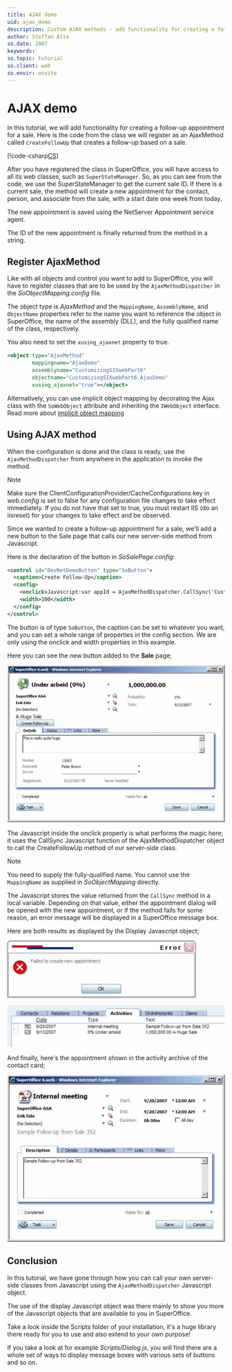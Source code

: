 ```yaml
---
title: AJAX demo
uid: ajax_demo
description: Custom AJAX methods - add functionality for creating a follow-up appointment for a sale
author: Steffan Alte
so.date: 2007
keywords:
so.topic: tutorial
so.client: web
so.envir: onsite
---
```


# AJAX demo

In this tutorial, we will add functionality for creating a follow-up appointment for a sale. Here is the code from the class we will register as an AjaxMethod called `CreateFollowUp` that creates a follow-up based on a sale.

[!code-csharp[CS](includes/class-ajaxdemo.cs)]

After you have registered the class in SuperOffice, you will have access to all its web classes, such as `SuperStateManager`. So, as you can see from the code, we use the SuperStateManager to get the current sale ID. If there is a current sale, the method will create a new appointment for the contact, person, and associate from the sale, with a start date one week from today.

The new appointment is saved using the NetServer Appointment service agent.

The ID of the new appointment is finally returned from the method in a string.

## Register AjaxMethod

Like with all objects and control you want to add to SuperOffice, you will have to register classes that are to be used by the `AjaxMethodDispatcher` in the *SoObjectMapping.config* file.

The object type is *AjaxMethod* and the `MappingName`, `AssemblyName`, and `ObjectName` properties refer to the name you want to reference the object in SuperOffice, the name of the assembly (DLL), and the fully qualified name of the class, respectively.

You also need to set the `xusing_ajaxnet` property to true.

```xml
<object type="AjaxMethod"
        mappingname="AjaxDemo"
        assemblyname="CustomizingSIXwebPart6"
        objectname="CustomizingSIXwebPart6.AjaxDemo"
        xusing_ajaxnet="true"></object>
```

Alternatively, you can use implicit object mapping by decorating the Ajax class with the `SoWebObject` attribute and inheriting the `IWebObject` interface. Read more about [implicit object mapping][1]

## Using AJAX method

When the configuration is done and the class is ready, use the `AjaxMethodDispatcher` from anywhere in the application to invoke the method.

> [!NOTE]
> Make sure the ClientConfigurationProvider/CacheConfigurations key in *web.config* is set to false for any configuration file changes to take effect immediately. If you do not have that set to true, you must restart IIS (do an iisreset) for your changes to take effect and be observed.

Since we wanted to create a follow-up appointment for a sale, we'll add a new button to the Sale page that calls our new server-side method from Javascript.

Here is the declaration of the button in *SoSalePage.config*:

``` xml
<control id="DevNetDemoButton" type="SoButton">
  <caption>Create Follow-Up</caption>
  <config>
    <onclick>Javascript:var appId = AjaxMethodDispatcher.CallSync('CustomizingSIXwebPart6.AjaxDemo.CreateFollowUp'); if (appId > 0) { Dialog.open('appointment''appointment[dialog=stop]?appointment_id='+ appId,''); } else { Dialog.Information('Error', 'Failed to create new appointment', 'error'); }</onclick>
    <width>100</width>
  </config>
</control>
```

The button is of type `SoButton`, the caption can be set to whatever you want, and you can set a whole range of properties in the config section. We are only using the onclick and width properties in this example.

Here you can see the new button added to the **Sale** page;

![Sale dialog][img1]

The Javascript inside the onclick property is what performs the magic here; it uses the CallSync Javascript function of the AjaxMethodDispatcher object to call the CreateFollowUp method of our server-side class.

> [!NOTE]
> You need to supply the fully-qualified name. You cannot use the `MappingName` as supplied in *SoObjectMapping* directly.

The Javascript stores the value returned from the `CallSync` method in a local variable. Depending on that value, either the appointment dialog will be opened with the new appointment, or if the method fails for some reason, an error message will be displayed in a SuperOffice message box.

Here are both results as displayed by the Display Javascript object;

![Sale dialog][img2]

![Sale dialog][img3]

And finally, here's the appointment shown in the activity archive of the contact card;

![Sale dialog][img4]

## Conclusion

In this tutorial, we have gone through how you can call your own server-side classes from Javascript using the `AjaxMethodDispatcher` Javascript object.

The use of the display Javascript object was there mainly to show you more of the Javascript objects that are available to you in SuperOffice.

Take a look inside the Scripts folder of your installation, it's a huge library there ready for you to use and also extend to your own purpose!

If you take a look at for example *Scripts/Dialog.js*, you will find there are a whole set of ways to display message boxes with various sets of buttons and so on.

<!-- Referenced links -->
[1]: ../../pagebuilder/config/index.md

<!-- Referenced images -->
[img1]: media/image006.jpg
[img2]: media/image007.jpg
[img3]: media/image008.jpg
[img4]: media/image009.jpg
